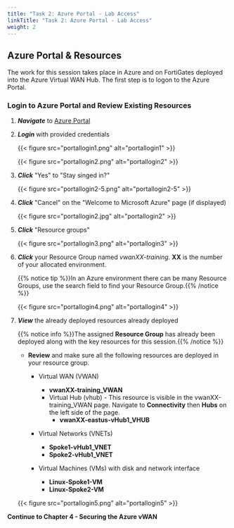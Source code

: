 ```yaml
---
title: "Task 2: Azure Portal - Lab Access"
linkTitle: "Task 2: Azure Portal - Lab Access"
weight: 2
---
```


## Azure Portal & Resources

The work for this session takes place in Azure and on FortiGates deployed into the Azure Virtual WAN Hub. The first step is to logon to the Azure Portal.

### Login to Azure Portal and Review Existing Resources

1. ***Navigate*** to [Azure Portal](https://portal.azure.com)
1. ***Login*** with provided credentials

    {{< figure src="portallogin1.png" alt="portallogin1" >}}

    {{< figure src="portallogin2.png" alt="portallogin2" >}}

1. ***Click*** "Yes" to "Stay singed in?"

    {{< figure src="portallogin2-5.png" alt="portallogin2-5" >}}

1. ***Click*** "Cancel" on the "Welcome to Microsoft Azure" page (if displayed)

    {{< figure src="portallogin2.jpg" alt="portallogin2" >}}

1. ***Click*** "Resource groups"

    {{< figure src="portallogin3.png" alt="portallogin3" >}}

1. ***Click*** your Resource Group named *vwanXX-training*. **XX** is the number of your allocated environment.

    {{% notice tip %}}In an Azure environment there can be many Resource Groups, use the search field to find your Resource Group.{{% /notice %}}

    {{< figure src="portallogin4.png" alt="portallogin4" >}}

1. ***View*** the already deployed resources already deployed

    {{% notice info %}}The assigned **Resource Group** has already been deployed along with the key resources for this session.{{% /notice %}}

    - **Review** and make sure all the following resources are deployed in your resource group.
      - Virtual WAN (VWAN)
        - **vwanXX-training_VWAN**
        - Virtual Hub (vhub) - This resource is visible in the vwanXX-training_VWAN page.  Navigate to **Connectivity** then **Hubs** on the left side of the page.
          - **vwanXX-eastus-vHub1_VHUB**

      - Virtual Networks (VNETs)
        - **Spoke1-vHub1_VNET**
        - **Spoke2-vHub1_VNET**

      - Virtual Machines (VMs) with disk and network interface
        - **Linux-Spoke1-VM**
        - **Linux-Spoke2-VM**

    {{< figure src="portallogin5.png" alt="portallogin5" >}}

**Continue to Chapter 4 - Securing the Azure vWAN**
